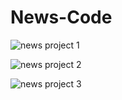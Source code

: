 # News-Code
![news project 1](https://user-images.githubusercontent.com/96064040/150549230-da83f173-0066-4493-8c25-0ef21c64ecbf.png)

![news project 2](https://user-images.githubusercontent.com/96064040/150549262-2c778b5f-5158-4d50-879c-4e73ad4b5aac.png)

![news project 3](https://user-images.githubusercontent.com/96064040/150549275-72dfee31-1467-4576-84fb-ce35629cf902.png)
